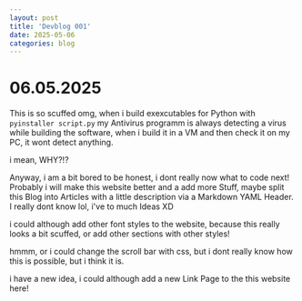 ```yaml
---
layout: post
title: 'Devblog 001'
date: 2025-05-06
categories: blog
---
```


# 06.05.2025

This is so scuffed omg, when i build exexcutables for Python
with `pyinstaller script.py` my Antivirus programm is always
detecting a virus while building the software, when i build
it in a VM and then check it on my PC, it wont detect anything.


i mean, WHY?!?

Anyway, i am a bit bored to be honest, i dont really now what
to code next! Probably i will make this website better and a
add more Stuff, maybe split this Blog into Articles with a
little description via a Markdown YAML Header. I really dont
know lol, i've to much Ideas XD

i could although add other font styles to the website, because
this really looks a bit scuffed, or add other sections with
other styles!

hmmm, or i could change the scroll bar with css, but i dont
really know how this is possible, but i think it is.


i have a new idea, i could although add a new Link Page to the
this website here!
